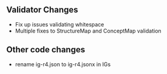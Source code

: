 ## Validator Changes

* Fix up issues validating whitespace
* Multiple fixes to StructureMap and ConceptMap validation

## Other code changes

* rename ig-r4.json to ig-r4.jsonx in IGs

